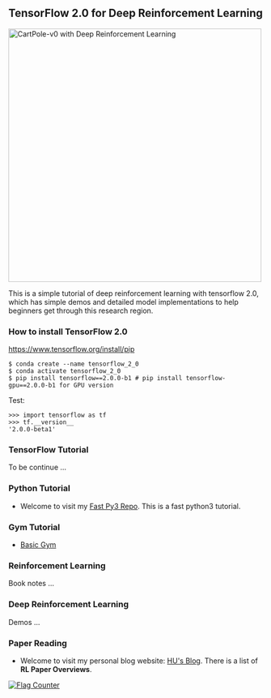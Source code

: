 ## TensorFlow 2.0 for Deep Reinforcement Learning
<img src="https://github.com/Huixxi/TensorFlow2.0-for-Deep-Reinforcement-Learning/blob/master/images/gym_cartpole_v0.gif" title="CartPole-v0 with Deep Reinforcement Learning" width="500" hegiht="313" align=center />
  
This is a simple tutorial of deep reinforcement learning with tensorflow 2.0, which has simple demos and detailed model implementations to help beginners get through this research region.  

### How to install TensorFlow 2.0
https://www.tensorflow.org/install/pip
```
$ conda create --name tensorflow_2_0
$ conda activate tensorflow_2_0
$ pip install tensorflow==2.0.0-b1 # pip install tensorflow-gpu==2.0.0-b1 for GPU version
```
Test:
```
>>> import tensorflow as tf
>>> tf.__version__
'2.0.0-beta1'
```

### TensorFlow Tutorial
To be continue ...

### Python Tutorial
* Welcome to visit my [Fast Py3 Repo](https://github.com/Huixxi/Fast-Py3). This is a fast python3 tutorial.

### Gym Tutorial
* [Basic Gym](https://github.com/Huixxi/TensorFlow2.0-for-Deep-Reinforcement-Learning/blob/master/tutorial_blogs/gym_tutorial.md)

### Reinforcement Learning
Book notes ...

### Deep Reinforcement Learning
Demos ...

### Paper Reading
* Welcome to visit my personal blog website: [HU's Blog](https://www.cycygogo.cn/). There is a list of **RL Paper Overviews**. 

<a href="https://info.flagcounter.com/0GdE"><img src="https://s11.flagcounter.com/count2/0GdE/bg_FFFFFF/txt_000000/border_CCCCCC/columns_2/maxflags_10/viewers_0/labels_0/pageviews_0/flags_0/percent_0/" alt="Flag Counter" border="0"></a>
